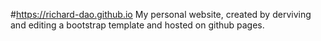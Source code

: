 #https://richard-dao.github.io
My personal website, created by derviving and editing a bootstrap template and hosted on github pages.

